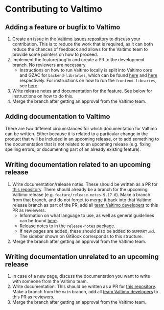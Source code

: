 # Contributing to Valtimo

## Adding a feature or bugfix to Valtimo

1. Create an issue in the [Valtimo issues repository](https://github.com/valtimo-platform/valtimo-issues) to discuss your contribution. This is to reduce the work that is required, as it can both reduce the chances of feedback and allows for the Valtimo team to provide some pointers on how to proceed.
2. Implement the feature/bugfix and create a PR to the development branch. No reviewers are necessary.
   * Instructions on how to run Valtimo locally is split into Valtimo core and GZAC for `backend-libraries`, which can be found [here](https://github.com/valtimo-platform/valtimo-backend-libraries/blob/main/app/valtimo-core/README.md) and [here](https://github.com/valtimo-platform/valtimo-backend-libraries/blob/main/app/gzac/README.md) respectively. For instructions on how to run the `frontend-libraries`, see [here](https://github.com/valtimo-platform/valtimo-frontend-libraries/blob/development/README.md).
3. Write release notes and documentation for the feature. See below for instructions on how to do this.
4. Merge the branch after getting an approval from the Valtimo team.

## Adding documentation to Valtimo

There are two different circumstances for which documentation for Valtimo can be written. Either because it is related to a particular change in the product that will be included in an upcoming release, or to add something to the documentation that is not related to an upcoming release (e.g. fixing spelling errors, or documenting part of an already existing feature).

## Writing documentation related to an upcoming release

1. Write documentation/release notes. These should be written as a PR for [this repository](https://github.com/valtimo-platform/valtimo-documentation). There should already be a branch for the upcoming Valtimo release (e.g. `feature/release-notes-9.17.0`). Make a branch from that branch, and do not forget to merge it back into that Valtimo release branch as part of the PR, add all [team Valtimo developers](https://github.com/orgs/valtimo-platform/teams/valtimo-product-team/members) to this PR as reviewers.
   * Information on what language to use, as well as general guidelines can be found [here](../contributing/style-guide/).
   * Release notes to in the `release-notes` package.
   * If new pages are added, these should also be added to `SUMMARY.md`. The sidebar shown on GitBook corresponds to this structure.
2. Merge the branch after getting an approval from the Valtimo team.

## Writing documentation unrelated to an upcoming release

1. In case of a new page, discuss the documentation you want to write with someone from the Valtimo team.
2. Write documentation. This should be written as a PR for [this repository](https://github.com/valtimo-platform/valtimo-documentation). Make a branch from the `main` branch, add all [team Valtimo developers](https://github.com/orgs/valtimo-platform/teams/valtimo-product-team/members) to this PR as reviewers.
3. Merge the branch after getting an approval from the Valtimo team.
